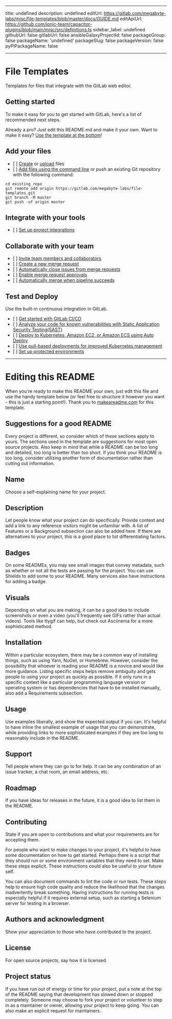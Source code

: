 ***

title: undefined
description: undefined
editUrl: <https://gitlab.com/megabyte-labs/misc/file-templates/blob/master/docs/GUIDE.md>
editApiUrl: <https://github.com/ionic-team/capacitor-plugins/blob/main/misc/src/definitions.ts>
sidebar\_label: undefined
githubUrl: false
gitlabUrl: false
ansibleGalaxyProjectId: false
packageGroup: false
packageName: 'undefined'
packageSlug: false
packageVersion: false
pyPiPackageName: false

***

# File Templates

Templates for files that integrate with the GitLab web editor.

## Getting started

To make it easy for you to get started with GitLab, here's a list of recommended next steps.

Already a pro? Just edit this README.md and make it your own. Want to make it easy? [Use the template at the bottom](#editing-this-readme)!

## Add your files

* \[ ] [Create](https://gitlab.com/-/experiment/new_project_readme_content:40b7f6c6e6cc4d1edac8a575905d301c?https://docs.gitlab.com/ee/user/project/repository/web_editor.html#create-a-file) or [upload](https://gitlab.com/-/experiment/new_project_readme_content:40b7f6c6e6cc4d1edac8a575905d301c?https://docs.gitlab.com/ee/user/project/repository/web_editor.html#upload-a-file) files
* \[ ] [Add files using the command line](https://gitlab.com/-/experiment/new_project_readme_content:40b7f6c6e6cc4d1edac8a575905d301c?https://docs.gitlab.com/ee/gitlab-basics/add-file.html#add-a-file-using-the-command-line) or push an existing Git repository with the following command:

<!---->

    cd existing_repo
    git remote add origin https://gitlab.com/megabyte-labs/file-templates.git
    git branch -M master
    git push -uf origin master

## Integrate with your tools

* \[ ] [Set up project integrations](https://gitlab.com/-/experiment/new_project_readme_content:40b7f6c6e6cc4d1edac8a575905d301c?https://gitlab.com/megabyte-labs/file-templates/-/settings/integrations)

## Collaborate with your team

* \[ ] [Invite team members and collaborators](https://gitlab.com/-/experiment/new_project_readme_content:40b7f6c6e6cc4d1edac8a575905d301c?https://docs.gitlab.com/ee/user/project/members/)
* \[ ] [Create a new merge request](https://gitlab.com/-/experiment/new_project_readme_content:40b7f6c6e6cc4d1edac8a575905d301c?https://docs.gitlab.com/ee/user/project/merge_requests/creating_merge_requests.html)
* \[ ] [Automatically close issues from merge requests](https://gitlab.com/-/experiment/new_project_readme_content:40b7f6c6e6cc4d1edac8a575905d301c?https://docs.gitlab.com/ee/user/project/issues/managing_issues.html#closing-issues-automatically)
* \[ ] [Enable merge request approvals](https://gitlab.com/-/experiment/new_project_readme_content:40b7f6c6e6cc4d1edac8a575905d301c?https://docs.gitlab.com/ee/user/project/merge_requests/approvals/)
* \[ ] [Automatically merge when pipeline succeeds](https://gitlab.com/-/experiment/new_project_readme_content:40b7f6c6e6cc4d1edac8a575905d301c?https://docs.gitlab.com/ee/user/project/merge_requests/merge_when_pipeline_succeeds.html)

## Test and Deploy

Use the built-in continuous integration in GitLab.

* \[ ] [Get started with GitLab CI/CD](https://gitlab.com/-/experiment/new_project_readme_content:40b7f6c6e6cc4d1edac8a575905d301c?https://docs.gitlab.com/ee/ci/quick_start/index.html)
* \[ ] [Analyze your code for known vulnerabilities with Static Application Security Testing(SAST)](https://gitlab.com/-/experiment/new_project_readme_content:40b7f6c6e6cc4d1edac8a575905d301c?https://docs.gitlab.com/ee/user/application_security/sast/)
* \[ ] [Deploy to Kubernetes, Amazon EC2, or Amazon ECS using Auto Deploy](https://gitlab.com/-/experiment/new_project_readme_content:40b7f6c6e6cc4d1edac8a575905d301c?https://docs.gitlab.com/ee/topics/autodevops/requirements.html)
* \[ ] [Use pull-based deployments for improved Kubernetes management](https://gitlab.com/-/experiment/new_project_readme_content:40b7f6c6e6cc4d1edac8a575905d301c?https://docs.gitlab.com/ee/user/clusters/agent/)
* \[ ] [Set up protected environments](https://gitlab.com/-/experiment/new_project_readme_content:40b7f6c6e6cc4d1edac8a575905d301c?https://docs.gitlab.com/ee/ci/environments/protected_environments.html)

***

# Editing this README

When you're ready to make this README your own, just edit this file and use the handy template below (or feel free to structure it however you want - this is just a starting point!). Thank you to [makeareadme.com](https://gitlab.com/-/experiment/new_project_readme_content:40b7f6c6e6cc4d1edac8a575905d301c?https://www.makeareadme.com/) for this template.

## Suggestions for a good README

Every project is different, so consider which of these sections apply to yours. The sections used in the template are suggestions for most open source projects. Also keep in mind that while a README can be too long and detailed, too long is better than too short. If you think your README is too long, consider utilizing another form of documentation rather than cutting out information.

## Name

Choose a self-explaining name for your project.

## Description

Let people know what your project can do specifically. Provide context and add a link to any reference visitors might be unfamiliar with. A list of Features or a Background subsection can also be added here. If there are alternatives to your project, this is a good place to list differentiating factors.

## Badges

On some READMEs, you may see small images that convey metadata, such as whether or not all the tests are passing for the project. You can use Shields to add some to your README. Many services also have instructions for adding a badge.

## Visuals

Depending on what you are making, it can be a good idea to include screenshots or even a video (you'll frequently see GIFs rather than actual videos). Tools like ttygif can help, but check out Asciinema for a more sophisticated method.

## Installation

Within a particular ecosystem, there may be a common way of installing things, such as using Yarn, NuGet, or Homebrew. However, consider the possibility that whoever is reading your README is a novice and would like more guidance. Listing specific steps helps remove ambiguity and gets people to using your project as quickly as possible. If it only runs in a specific context like a particular programming language version or operating system or has dependencies that have to be installed manually, also add a Requirements subsection.

## Usage

Use examples liberally, and show the expected output if you can. It's helpful to have inline the smallest example of usage that you can demonstrate, while providing links to more sophisticated examples if they are too long to reasonably include in the README.

## Support

Tell people where they can go to for help. It can be any combination of an issue tracker, a chat room, an email address, etc.

## Roadmap

If you have ideas for releases in the future, it is a good idea to list them in the README.

## Contributing

State if you are open to contributions and what your requirements are for accepting them.

For people who want to make changes to your project, it's helpful to have some documentation on how to get started. Perhaps there is a script that they should run or some environment variables that they need to set. Make these steps explicit. These instructions could also be useful to your future self.

You can also document commands to lint the code or run tests. These steps help to ensure high code quality and reduce the likelihood that the changes inadvertently break something. Having instructions for running tests is especially helpful if it requires external setup, such as starting a Selenium server for testing in a browser.

## Authors and acknowledgment

Show your appreciation to those who have contributed to the project.

## License

For open source projects, say how it is licensed.

## Project status

If you have run out of energy or time for your project, put a note at the top of the README saying that development has slowed down or stopped completely. Someone may choose to fork your project or volunteer to step in as a maintainer or owner, allowing your project to keep going. You can also make an explicit request for maintainers.
